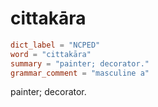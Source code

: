 # cittakāra

``` toml
dict_label = "NCPED"
word = "cittakāra"
summary = "painter; decorator."
grammar_comment = "masculine a"
```

painter; decorator.

